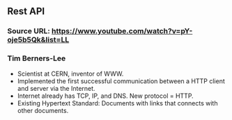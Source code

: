 ## Rest API

### Source URL: https://www.youtube.com/watch?v=pY-oje5b5Qk&list=LL

### Tim Berners-Lee
- Scientist at CERN, inventor of WWW.
- Implemented the first successful communication between a HTTP client and server via the Internet.
- Internet already has TCP, IP, and DNS. New protocol = HTTP.
- Existing Hypertext Standard: Documents with links that connects with other documents.



<!--stackedit_data:
eyJoaXN0b3J5IjpbLTU0Mzk2Mzg2MF19
-->